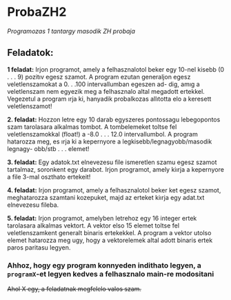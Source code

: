 # ProbaZH2
 _Programozas 1 tantargy masodik ZH probaja_

## Feladatok:

**1 feladat:**
Irjon programot, amely a felhasznalotol beker egy 10-nel kisebb (0 . . . 9) pozitıv egesz szamot.
A program ezutan generaljon egesz veletlenszamokat a 0. . .100 intervallumban egeszen ad-
dig, amıg a veletlenszam nem egyezik meg a felhasznalo altal megadott ertekkel. Vegezetul
a program ırja ki, hanyadik probalkozas allıtotta elo a keresett veletlenszamot!

**2. feladat:**
Hozzon letre egy 10 darab egyszeres pontossagu lebegopontos szam tarolasara alkalmas
tombot. A tombelemeket toltse fel veletlenszamokkal (float!) a -8.0 . . . 12.0 intervallumbol.
A program hatarozza meg, es ırja ki a kepernyore a legkisebb/legnagyobb/masodik legnagy-
obb/stb . . . elemet!

**3. feladat:**
Egy adatok.txt elnevezesu file ismeretlen szamu egesz szamot tartalmaz, soronkent egy
darabot. Irjon programot, amely kiırja a kepernyore a file 3-mal oszthato ertekeit!

**4. feladat:**
Irjon programot, amely a felhasznalotol beker ket egesz szamot, meghatarozza szamtani
kozepuket, majd az erteket kiırja egy adat.txt elnevezesu fileba.

**5. feladat:**
Irjon programot, amelyben letrehoz egy 16 integer ertek tarolasara alkalmas vektort. A
vektor elso 15 elemet toltse fel veletlenszamkent generalt binaris ertekekkel. A program a
vektor utolso elemet hatarozza meg ugy, hogy a vektorelemek altal adott binaris ertek paros
paritasu legyen.

### Ahhoz, hogy egy program konnyeden indithato legyen, a `programX`-et legyen kedves a felhasznalo main-re modositani
~~Ahol X egy, a feladatnak megfelelo valos szam.~~
